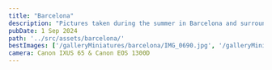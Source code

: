 ```yaml
---
title: "Barcelona"
description: "Pictures taken during the summer in Barcelona and surroundings"
pubDate: 1 Sep 2024
path: '../src/assets/barcelona/'
bestImages: ['/galleryMiniatures/barcelona/IMG_0690.jpg', '/galleryMiniatures/barcelona/barcelona_IMG_9538.jpg', '/galleryMiniatures/barcelona/IMG_0883.jpg']
camera: Canon IXUS 65 & Canon EOS 1300D
---
```

